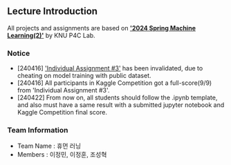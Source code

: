 ## Lecture Introduction
All projects and assignments are based on [**'2024 Spring Machine Learning(2)'**](https://knu-p4c-lab.github.io/lectures/bb2bca2d-537e-5332-82b1-cf8f07ca885b/) by KNU P4C Lab.
### Notice
- [240416] ['Individual Assignment #3'](https://www.kaggle.com/competitions/2024-knu-ml-ind-asmt3) has been invalidated, due to cheating on model training with public dataset.
- [240416] All participants in Kaggle Competition got a full-score(9/9) from 'Individual Assignment #3'.
- [240422] From now on, all students should follow the .ipynb template, and also must have a same result with a submitted jupyter notebook and Kaggle Competition final score.
### Team Information
- Team Name : 휴먼 러닝
- Members : 이정민, 이정훈, 조성혁
